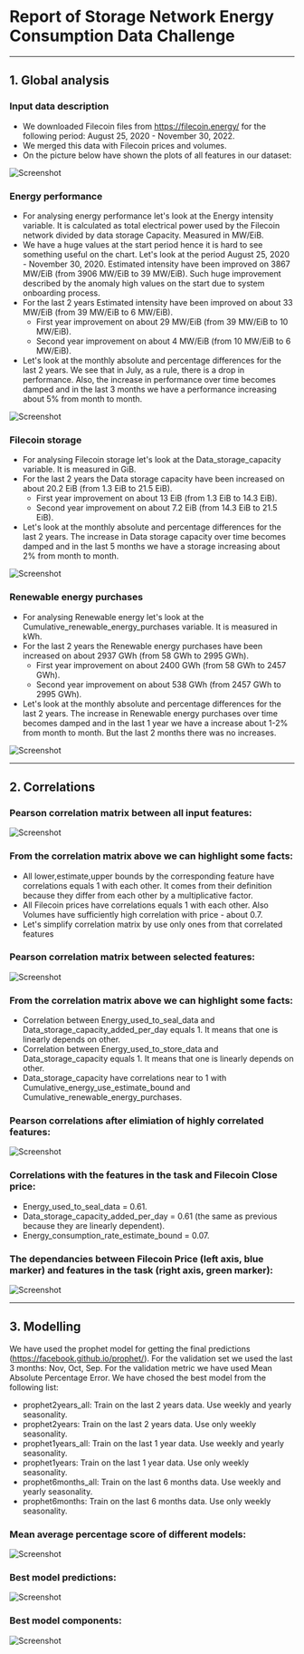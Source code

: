 # Report of Storage Network Energy Consumption Data Challenge

---
## 1. Global analysis
### Input data description
- We downloaded Filecoin files from https://filecoin.energy/ for the following period: August 25, 2020 - November 30, 2022.
- We merged this data with Filecoin prices and volumes.
- On the picture below have shown the plots of all features in our dataset:

![Screenshot](pictures/first_look.PNG)


### Energy performance
- For analysing energy performance let's look at the Energy intensity variable. It is calculated as total electrical power used by the Filecoin network divided by data storage Capacity. Measured in MW/EiB.
- We have a huge values at the start period hence it is hard to see something useful on the chart. Let's look at the period August 25, 2020 - November 30, 2020. Estimated intensity have been improved on 3867 MW/EiB (from 3906 MW/EiB to 39 MW/EiB). Such huge improvement described by the anomaly high values on the start due to system onboarding process.
- For the last 2 years Estimated intensity have been improved on about 33 MW/EiB (from 39 MW/EiB to 6 MW/EiB).
    - First year improvement on about 29 MW/EiB (from 39 MW/EiB to 10 MW/EiB).
    - Second year improvement on about 4 MW/EiB (from 10 MW/EiB to 6 MW/EiB).
- Let's look at the monthly absolute and percentage differences for the last 2 years. We see that in July, as a rule, there is a drop in performance. Also, the increase in performance over time becomes damped and in the last 3 months we have a performance increasing about 5% from month to month.

![Screenshot](pictures/energy1.PNG)


### Filecoin storage
- For analysing Filecoin storage let's look at the Data_storage_capacity variable. It is measured in GiB.
- For the last 2 years the Data storage capacity have been increased on about 20.2 EiB (from 1.3 EiB to 21.5 EiB).
    - First year improvement on about 13 EiB (from 1.3 EiB to 14.3 EiB).
    - Second year improvement on about 7.2 EiB (from 14.3 EiB to 21.5 EiB).
- Let's look at the monthly absolute and percentage differences for the last 2 years. The increase in Data storage capacity over time becomes damped and in the last 5 months we have a storage increasing about 2% from month to month.

![Screenshot](pictures/storage1.PNG)


### Renewable energy purchases
- For analysing Renewable energy let's look at the Cumulative_renewable_energy_purchases variable. It is measured in kWh.
- For the last 2 years the Renewable energy purchases have been increased on about 2937 GWh (from 58 GWh to 2995 GWh).
    - First year improvement on about 2400 GWh (from 58 GWh to 2457 GWh).
    - Second year improvement on about 538 GWh (from 2457 GWh to 2995 GWh).
- Let's look at the monthly absolute and percentage differences for the last 2 years. The increase in Renewable energy purchases over time becomes damped and in the last 1 year we have a increase about 1-2% from month to month. But the last 2 months there was no increases.

![Screenshot](pictures/renew1.PNG)


---
## 2. Correlations
### Pearson correlation matrix between all input features:
![Screenshot](pictures/corr1.PNG)

### From the correlation matrix above we can highlight some facts:
- All lower,estimate,upper bounds by the corresponding feature have correlations equals 1 with each other. It comes from their definition because they differ from each other by a multiplicative factor.
- All Filecoin prices have correlations equals 1 with each other. Also Volumes have sufficiently high correlation with price - about 0.7.
- Let's simplify correlation matrix by use only ones from that correlated features

### Pearson correlation matrix between selected features:
![Screenshot](pictures/corr2.PNG)

### From the correlation matrix above we can highlight some facts:
- Correlation between Energy_used_to_seal_data and Data_storage_capacity_added_per_day equals 1. It means that one is linearly depends on other.
- Correlation between Energy_used_to_store_data and Data_storage_capacity equals 1. It means that one is linearly depends on other.
- Data_storage_capacity have correlations near to 1 with Cumulative_energy_use_estimate_bound and Cumulative_renewable_energy_purchases.

### Pearson correlations after elimiation of highly correlated features:
![Screenshot](pictures/corr3.PNG)

### Correlations with the features in the task and Filecoin Close price:
- Energy_used_to_seal_data = 0.61.
- Data_storage_capacity_added_per_day = 0.61 (the same as previous because they are linearly dependent).
- Energy_consumption_rate_estimate_bound = 0.07.

### The dependancies between Filecoin Price (left axis, blue marker) and features in the task (right axis, green marker):
![Screenshot](pictures/pairs1.PNG)


----
## 3. Modelling
We have used the prophet model for getting the final predictions (https://facebook.github.io/prophet/). 
For the validation set we used the last 3 months: Nov, Oct, Sep. For the validation metric we have used Mean Absolute Percentage Error.
We have chosed the best model from the following list:
- prophet2years_all: Train on the last 2 years data. Use weekly and yearly seasonality.
- prophet2years: Train on the last 2 years data. Use only weekly seasonality.
- prophet1years_all: Train on the last 1 year data. Use weekly and yearly seasonality.
- prophet1years: Train on the last 1 year data. Use only weekly seasonality.
- prophet6months_all: Train on the last 6 months data. Use weekly and yearly seasonality.
- prophet6months: Train on the last 6 months data. Use only weekly seasonality.

### Mean average percentage score of different models:
![Screenshot](pictures/model_scores.PNG)

### Best model predictions:
![Screenshot](pictures/model_preds.PNG)

### Best model components:
![Screenshot](pictures/model_descr.PNG)